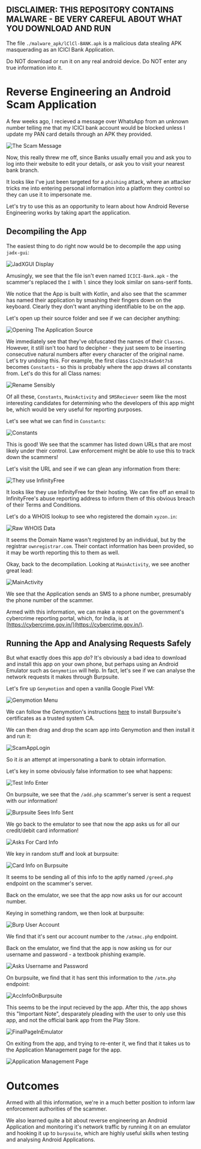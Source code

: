 ## DISCLAIMER: THIS REPOSITORY CONTAINS MALWARE - BE VERY CAREFUL ABOUT WHAT YOU DOWNLOAD AND RUN

The file `./malware_apk/lClCl-BANK.apk` is a malicious data stealing APK masquerading as an ICICI Bank Application.

Do NOT download or run it on any real android device. Do NOT enter any true information into it.

# Reverse Engineering an Android Scam Application

A few weeks ago, I recieved a message over WhatsApp from an unknown number telling me that my ICICI bank account would be blocked unless I update my PAN card details through an APK they provided.

![The Scam Message](./images/ICICScamMessage.png)

Now, this really threw me off, since Banks usually email you and ask you to log into their website to edit your details, or ask you to visit your nearest bank branch.

It looks like I've just been targeted for a `phishing` attack, where an attacker tricks me into entering personal information into a platform they control so they can use it to impersonate me.

Let's try to use this as an opportunity to learn about how Android Reverse Engineering works by taking apart the application.

## Decompiling the App

The easiest thing to do right now would be to decompile the app using `jadx-gui`:

![JadXGUI Display](./images/OpenWithjadx-gui.png)

Amusingly, we see that the file isn't even named `ICICI-Bank.apk` - the scammer's replaced the `I` with `l` since they look similar on sans-serif fonts.

We notice that the App is built with Kotlin, and also see that the scammer has named their application by smashing their fingers down on the keyboard. Clearly they don't want anything identifiable to be on the app.

Let's open up their source folder and see if we can decipher anything:

![Opening The Application Source](./images/OpenTheSourceFolder.png)

We immediately see that they've obfuscated the names of their `Classes`. However, it still isn't too hard to decipher - they just seem to be inserting consecutive natural numbers after every character of the original name. Let's try undoing this. For example, the first class `C1o2n3t4a5n6t7s8` becomes `Constants` - so this is probably where the app draws all constants from. Let's do this for all Class names:

![Rename Sensibly](./images/RenameSensibly.png)

Of all these, `Constants`, `MainActivity` and `SMSReciever` seem like the most interesting candidates for determining who the developers of this app might be, which would be very useful for reporting purposes.

Let's see what we can find in `Constants`:

![Constants](./images/Constants.png)

This is good! We see that the scammer has listed down URLs that are most likely under their control. Law enforcement might be able to use this to track down the scammers!

Let's visit the URL and see if we can glean any information from there:

![They use InfinityFree](./images/TheyUseInfinityFree.png)

It looks like they use InfinityFree for their hosting. We can fire off an email to InfinityFree's abuse reporting address to inform them of this obvious breach of their Terms and Conditions.

Let's do a WHOIS lookup to see who registered the domain `xyzon.in`:

![Raw WHOIS Data](./images/RawWHOISData.png)

It seems the Domain Name wasn't registered by an individual, but by the registrar `ownregistrar.com`. Their contact information has been provided, so it may be worth reporting this to them as well.

Okay, back to the decompilation. Looking at `MainActivity`, we see another great lead:

![MainActivity](./images/MainActivity.png)

We see that the Application sends an SMS to a phone number, presumably the phone number of the scammer.

Armed with this information, we can make a report on the government's cybercrime reporting portal, which, for India, is at [https://cybercrime.gov.in/](https://cybercrime.gov.in/).

## Running the App and Analysing Requests Safely

But what exactly does this app _do_? It's obviously a bad idea to download and install this app on your own phone, but perhaps using an Android Emulator such as `Genymotion` will help. In fact, let's see if we can analyse the network requests it makes through Burpsuite.

Let's fire up `Genymotion` and open a vanilla Google Pixel VM:

![Genymotion Menu](./images/GenymotionMenu.png)

We can follow the Genymotion's instructions [here](https://support.genymotion.com/hc/en-us/articles/360012333077-How-to-use-Burp-suite-with-Genymotion-Desktop-) to install Burpsuite's certificates as a trusted system CA.

We can then drag and drop the scam app into Genymotion and then install it and run it:

![ScamAppLogin](./images/ScamAppLogin.png)

So it _is_ an attempt at impersonating a bank to obtain information.

Let's key in some obviously false information to see what happens:

![Test Info Enter](./images/EnteringTestInfo.png)

On burpsuite, we see that the `/add.php` scammer's server is sent a request with our information!

![Burpsuite Sees Info Sent](./images/BurpUserAdd.png)

We go back to the emulator to see that now the app asks us for all our credit/debit card information!

![Asks For Card Info](./images/AsksForCardInfo.png)

We key in random stuff and look at burpsuite:

![Card Info on Burpsuite](./images/CardInfoBurpsuite.png)

It seems to be sending all of this info to the aptly named `/greed.php` endpoint on the scammer's server.

Back on the emulator, we see that the app now asks us for our account number.

Keying in something random, we then look at burpsuite:

![Burp User Account](./images/BurpUserAccount.png)

We find that it's sent our account number to the `/atmac.php` endpoint.

Back on the emulator, we find that the app is now asking us for our username and password - a textbook phishing example.

![Asks Username and Password](./images/AsksUsernamePassword.png)

On burpsuite, we find that it has sent this information to the `/atm.php` endpoint:

![AccInfoOnBurpsuite](./images/AccInfoBurpsuite.png)

This seems to be the input recieved by the app. After this, the app shows this "Important Note", desparately pleading with the user to only use this app, and not the official bank app from the Play Store.

![FinalPageInEmulator](./images/FinalPageEmulator.png)

On exiting from the app, and trying to re-enter it, we find that it takes us to the Application Management page for the app.

![Application Management Page](./images/ApplicationManagementPage.png)

# Outcomes

Armed with all this information, we're in a much better position to inform law enforcement authorities of the scammer. 

We also learned quite a bit about reverse engineering an Android Application and monitoring it's network traffic by running it on an emulator and hooking it up to `burpsuite`, which are highly useful skills when testing and analysing Android Applications.
